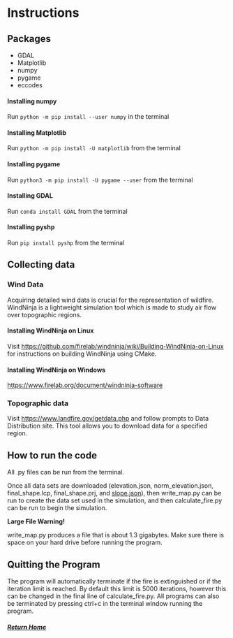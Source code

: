 # Instructions

## Packages
- GDAL
- Matplotlib
- numpy
- pygame
- eccodes

#### Installing numpy
Run `python -m pip install --user numpy` in the terminal

#### Installing Matplotlib
Run `python -m pip install -U matplotlib` from the terminal

#### Installing pygame
Run `python3 -m pip install -U pygame --user` from the terminal

#### Installing GDAL
Run `conda install GDAL` from the terminal

#### Installing pyshp
Run `pip install pyshp` from the terminal

## Collecting data

### Wind Data
Acquiring detailed wind data is crucial for the representation of wildfire. WindNinja is a lightweight simulation tool which is made to study air flow over topographic regions.

#### Installing WindNinja on Linux
Visit https://github.com/firelab/windninja/wiki/Building-WindNinja-on-Linux for instructions on building WindNinja using CMake.

#### Installing WindNinja on Windows
https://www.firelab.org/document/windninja-software

### Topographic data
Visit https://www.landfire.gov/getdata.php and follow prompts to Data Distribution site. This tool allows you to download data for a specified region.

## How to run the code
All .py files can be run from the terminal.

Once all data sets are downloaded (elevation.json, norm_elevation.json, final_shape.lcp, final_shape.prj, and [slope.json](https://drive.google.com/drive/folders/1ELMB5iuE5Ez03xmYkg5ZwO87WgNj3rbG?fbclid=IwAR35agd-1fEnZ1h9Ct4xXuKizvfS4fsl3oYCLMgz_0SgkGbWFik1fbL-Bw0)), then write_map.py can be run to create the data set used in the simulation, and then calculate_fire.py can be run to begin the simulation.  

**Large File Warning!**

write_map.py produces a file that is about 1.3 gigabytes.  Make sure there is space on your hard drive before running the program.

## Quitting the Program
The program will automatically terminate if the fire is extinguished or if the iteration limit is reached.  By default this limit is 5000 iterations, however this can be changed in the final line of calculate_fire.py.  All programs can also be terminated by pressing ctrl+c in the terminal window running the program.



##### [Return Home](index.html)
